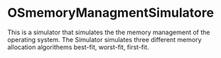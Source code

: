 # OSmemoryManagmentSimulatore
This is a simulator that simulates the the memory management of the operating system.
The Simulator simulates three different memory allocation algorithems best-fit, worst-fit, first-fit.
